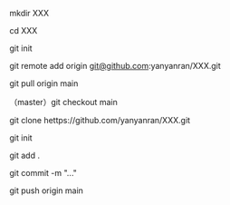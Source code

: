 mkdir XXX

cd XXX

git init

git remote add origin git@github.com:yanyanran/XXX.git

git pull origin main

（master）git checkout main

git clone hettps://github.com/yanyanran/XXX.git

git init

git add .

git commit -m "..."

git push origin main



